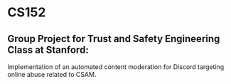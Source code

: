 # CS152
## Group Project for Trust and Safety Engineering Class at Stanford:
Implementation of an automated content moderation for Discord targeting online abuse related to CSAM.


